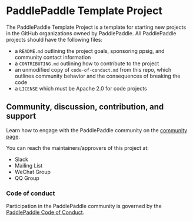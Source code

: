 # PaddlePaddle Template Project

The PaddlePaddle Template Project is a template for starting new projects in the GitHub organizations owned by PaddlePaddle. All PaddlePaddle projects should have the following files:

- a `README.md` outlining the project goals, sponsoring ppsig, and community contact information
- a `CONTRIBUTING.md` outlining how to contribute to the project
- an unmodified copy of `code-of-conduct.md` from this repo, which outlines community behavior and the consequences of breaking the code
- a `LICENSE` which must be Apache 2.0 for code projects

## Community, discussion, contribution, and support

Learn how to engage with the PaddlePaddle community on the [community page](http://github.com/PaddlePaddle/community/).

You can reach the maintainers/approvers of this project at:

- Slack
- Mailing List
- WeChat Group
- QQ Group

### Code of conduct

Participation in the PaddlePaddle community is governed by the [PaddlePaddle Code of Conduct](/CODE_OF_CONDUCT.md).
